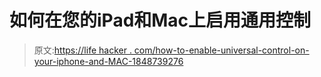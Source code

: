 # 如何在您的iPad和Mac上启用通用控制

> 原文:[https://life hacker . com/how-to-enable-universal-control-on-your-iphone-and-MAC-1848739276](https://lifehacker.com/how-to-enable-universal-control-on-your-iphone-and-mac-1848739276)
